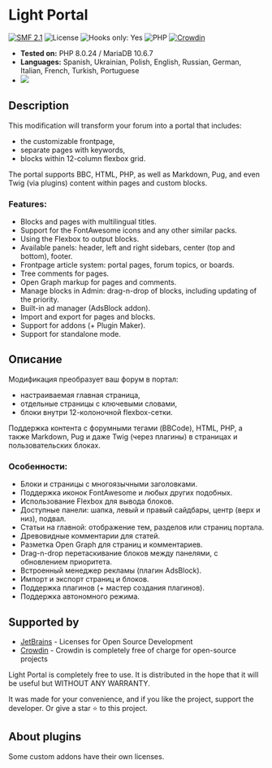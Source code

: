 # Light Portal
[![SMF 2.1](https://img.shields.io/badge/SMF-2.1-ed6033.svg?style=flat)](https://github.com/SimpleMachines/SMF2.1)
![License](https://img.shields.io/github/license/dragomano/light-portal)
![Hooks only: Yes](https://img.shields.io/badge/Hooks%20only-YES-blue)
![PHP](https://img.shields.io/badge/PHP-^8.0-blue.svg?style=flat)
[![Crowdin](https://badges.crowdin.net/light-portal/localized.svg)](https://crowdin.com/project/light-portal)

* **Tested on:** PHP 8.0.24 / MariaDB 10.6.7
* **Languages:** Spanish, Ukrainian, Polish, English, Russian, German, Italian, French, Turkish, Portuguese
* [![](https://img.shields.io/badge/Demo-Forum-brightgreen.svg)](https://demo.dragomano.ru)

## Description
This modification will transform your forum into a portal that includes:
* the customizable frontpage,
* separate pages with keywords,
* blocks within 12-column flexbox grid.

The portal supports BBC, HTML, PHP, as well as Markdown, Pug, and even Twig (via plugins) content within pages and custom blocks.

### Features:
* Blocks and pages with multilingual titles.
* Support for the FontAwesome icons and any other similar packs.
* Using the Flexbox to output blocks.
* Available panels: header, left and right sidebars, center (top and bottom), footer.
* Frontpage article system: portal pages, forum topics, or boards.
* Tree comments for pages.
* Open Graph markup for pages and comments.
* Manage blocks in Admin: drag-n-drop of blocks, including updating of the priority.
* Built-in ad manager (AdsBlock addon).
* Import and export for pages and blocks.
* Support for addons (+ Plugin Maker).
* Support for standalone mode.

## Описание
Модификация преобразует ваш форум в портал:
* настраиваемая главная страница,
* отдельные страницы с ключевыми словами,
* блоки внутри 12-колоночной flexbox-сетки.

Поддержка контента с форумными тегами (BBCode), HTML, PHP, а также Markdown, Pug и даже Twig (через плагины) в страницах и пользовательских блоках.

### Особенности:
* Блоки и страницы с многоязычными заголовками.
* Поддержка иконок FontAwesome и любых других подобных.
* Использование Flexbox для вывода блоков.
* Доступные панели: шапка, левый и правый сайдбары, центр (верх и низ), подвал.
* Статьи на главной: отображение тем, разделов или страниц портала.
* Древовидные комментарии для статей.
* Разметка Open Graph для страниц и комментариев.
* Drag-n-drop перетаскивание блоков между панелями, с обновлением приоритета.
* Встроенный менеджер рекламы (плагин AdsBlock).
* Импорт и экспорт страниц и блоков.
* Поддержка плагинов (+ мастер создания плагинов).
* Поддержка автономного режима.

## Supported by

* [JetBrains](https://www.jetbrains.com/?from=LightPortal) - Licenses for Open Source Development
* [Crowdin](https://crowdin.com/project/light-portal) - Crowdin is completely free of charge for open-source projects

Light Portal is completely free to use. It is distributed in the hope that it will be useful but WITHOUT ANY WARRANTY.

It was made for your convenience, and if you like the project, support the developer. Or give a star ⭐️ to this project.

## About plugins
Some custom addons have their own licenses.